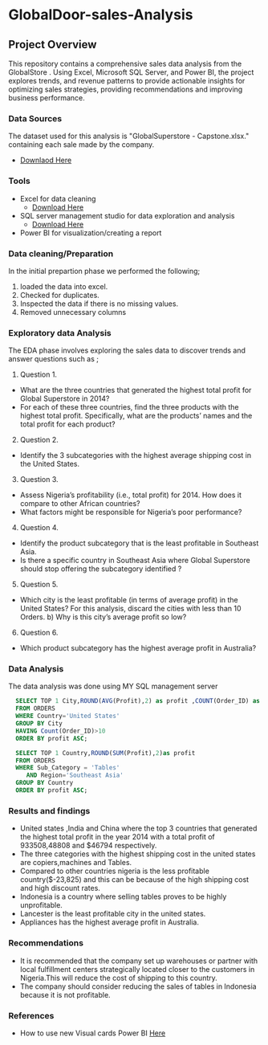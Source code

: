 # GlobalDoor-sales-Analysis
## Project Overview 
This repository contains a comprehensive sales data analysis from  the GlobalStore . Using Excel, Microsoft  SQL Server, and Power BI, the project explores trends, and  revenue patterns to provide actionable insights for optimizing sales strategies, providing recommendations  and improving business performance.

### Data Sources 
The dataset used for this analysis is "GlobalSuperstore - Capstone.xlsx." containing each sale made by the company.
  - [Downlaod Here](https://docs.google.com/spreadsheets/d/1nxESpFzWjlGDMGDVLH69xmDzIl9l6OEq/edit#gid=633280281)

### Tools 
- Excel for data cleaning
   - [Download Here](https://Microsoft.com)
- SQL server management studio for data exploration and analysis
   - [Download Here](https://aka.ms/ssmsfullsetup)
- Power BI for visualization/creating a report


### Data cleaning/Preparation
In the initial prepartion phase we  performed the following;
1. loaded the data into excel.
2. Checked for duplicates.
3. Inspected the data if there is no missing values.
4. Removed unnecessary columns
   
### Exploratory data Analysis
The EDA phase involves exploring the sales data to discover trends and answer questions such as ;
1. Question 1.
- What are the three countries that generated the highest total profit for Global Superstore in 2014?
- For each of these three countries, find the three products with the highest total profit. Specifically,
   what are the products’ names and the total profit for each product?
2. Question 2.
- Identify the 3 subcategories with the highest average shipping cost in the United States.
3. Question 3.
- Assess Nigeria’s profitability (i.e., total profit) for 2014. How does it compare to other African
countries?
- What factors might be responsible for Nigeria’s poor performance? 
4. Question 4.
- Identify the product subcategory that is the least profitable in Southeast Asia.
- Is there a specific country in Southeast Asia where Global Superstore should stop offering the
subcategory identified ?
5. Question 5.
- Which city is the least profitable (in terms of average profit) in the United States? For this analysis,
discard the cities with less than 10 Orders. b) Why is this city’s average profit so low?
6. Question 6.
- Which product subcategory has the highest average profit in Australia?
### Data Analysis
  The data analysis was done using MY SQL management server
  ```SQL
    SELECT TOP 1 City,ROUND(AVG(Profit),2) as profit ,COUNT(Order_ID) as count1 
    FROM ORDERS 
    WHERE Country='United States'
    GROUP BY City 
    HAVING Count(Order_ID)>10
    ORDER BY profit ASC;
 ```
 ```SQL
   SELECT TOP 1 Country,ROUND(SUM(Profit),2)as profit
   FROM ORDERS 
   WHERE Sub_Category = 'Tables'
	  AND Region='Southeast Asia'
   GROUP BY Country
   ORDER BY profit ASC;
 ```
### Results and findings
- United states ,India and China where the top 3 countries that generated the highest total profit in the year 2014 with a total profit of $933508,$48808  and $46794 respectively.
- The three categories with the highest shipping cost in the united states are copiers,machines and Tables.
- Compared to other countries nigeria is the less profitable country($-23,825) and this can be because of the high shipping cost and high discount rates.
- Indonesia is a country where selling tables proves to be highly unprofitable.
- Lancester is the least profitable city in the united states.
- Appliances has the highest average profit in Australia.

### Recommendations
  - It is recommended that the company set up warehouses or partner with local fulfillment centers  strategically located closer to the  customers in Nigeria.This will reduce the cost of shipping to this country.
  - The company should consider reducing the sales of tables in Indonesia because it is not profitable.

### References
- How to use new Visual cards Power BI [Here](https://youtu.be/jvwT1KS86dU?si=dyRlhHi_uKZdFf_Y)
  
  
